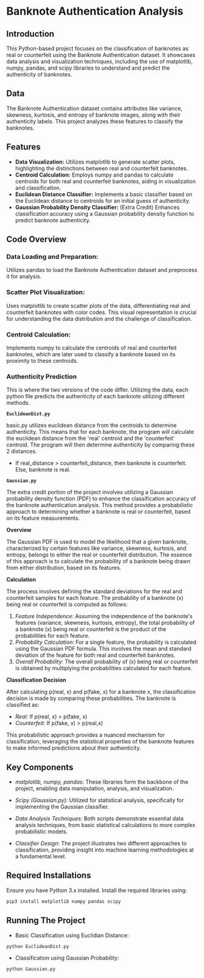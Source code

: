 # Banknote Authentication Analysis

## Introduction

This Python-based project focuses on the classification of banknotes as real or counterfeit using the Banknote Authentication dataset. It showcases data analysis and visualization techniques, including the use of matplotlib, numpy, pandas, and scipy libraries to understand and predict the authenticity of banknotes.

## Data

The Banknote Authentication dataset contains attributes like variance, skewness, kurtosis, and entropy of banknote images, along with their authenticity labels. This project analyzes these features to classify the banknotes.

## Features

- **Data Visualization:** Utilizes matplotlib to generate scatter plots, highlighting the distinctions between real and counterfeit banknotes.
- **Centroid Calculation:** Employs numpy and pandas to calculate centroids for both real and counterfeit banknotes, aiding in visualization and classification.
- **Euclidean Distance Classifier:** Implements a basic classifier based on the Euclidean distance to centroids for an initial guess of authenticity.
- **Gaussian Probability Density Classifier:** (Extra Credit) Enhances classification accuracy using a Gaussian probability density function to predict banknote authenticity.

## Code Overview

### Data Loading and Preparation:

Utilizes pandas to load the Banknote Authentication dataset and preprocess it for analysis.

### Scatter Plot Visualization:

Uses matplotlib to create scatter plots of the data, differentiating real and counterfeit banknotes with color codes. This visual representation is crucial for understanding the data distribution and the challenge of classification.

### Centroid Calculation:

Implements numpy to calculate the centroids of real and counterfeit banknotes, which are later used to classify a banknote based on its proximity to these centroids.

### Authenticity Prediction

This is where the two versions of the code differ. Utilizing the data, each python file predicts the authenticity of each banknote utilizing different methods.

**`EuclideanDist.py`**

basic.py utilizes euclidean distance from the centroids to determine authenticity. This means that for each banknote, the program will calculate the euclidean distance from the 'real' centroid and the 'counterfeit' centroid. The program will then determine authenticity by comparing these 2 distances.

- If real_distance > counterfeit_distance, then banknote is counterfeit. Else, banknote is real.

**`Gaussian.py`**

The extra credit portion of the project involves utilizing a Gaussian probability density function (PDF) to enhance the classification accuracy of the banknote authentication analysis. This method provides a probabilistic approach to determining whether a banknote is real or counterfeit, based on its feature measurements.

**Overview**

The Gaussian PDF is used to model the likelihood that a given banknote, characterized by certain features like variance, skewness, kurtosis, and entropy, belongs to either the real or counterfeit distribution. The essence of this approach is to calculate the probability of a banknote being drawn from either distribution, based on its features.

**Calculation**

The process involves defining the standard deviations for the real and counterfeit samples for each feature. The probability of a banknote \(x\) being real or counterfeit is computed as follows:

1. _Feature Independence:_ Assuming the independence of the banknote's features (variance, skewness, kurtosis, entropy), the total probability of a banknote \(x\) being real or counterfeit is the product of the probabilities for each feature.
2. _Probability Calculation:_ For a single feature, the probability is calculated using the Gaussian PDF formula. This involves the mean and standard deviation of the feature for both real and counterfeit banknotes.
3. _Overall Probability:_ The overall probability of \(x\) being real or counterfeit is obtained by multiplying the probabilities calculated for each feature.

**Classification Decision**

After calculating p(real, x) and p(fake, x) for a banknote x, the classification decision is made by comparing these probabilities. The banknote is classified as:

- _Real:_ If p(real, x) > p(fake, x)
- _Counterfeit:_ If p(fake, x) > p(real,x)

This probabilistic approach provides a nuanced mechanism for classification, leveraging the statistical properties of the banknote features to make informed predictions about their authenticity.

## Key Components

- _matplotlib, numpy, pandas:_ These libraries form the backbone of the project, enabling data manipulation, analysis, and visualization.
- _Scipy (Gaussian.py):_ Utilized for statistical analysis, specifically for implementing the Gaussian classifier.

- _Data Analysis Techniques:_ Both scripts demonstrate essential data analysis techniques, from basic statistical calculations to more complex probabilistic models.
- _Classifier Design:_ The project illustrates two different approaches to classification, providing insight into machine learning methodologies at a fundamental level.

## Required Installations

Ensure you have Python 3.x installed. Install the required libraries using:

```bash
pip3 install matplotlib numpy pandas scipy
```

## Running The Project

- Basic Classification using Euclidian Distance:

```bash
python EuclideanDist.py
```

- Classification using Gaussian Probability:

```bash
python Gaussian.py
```
